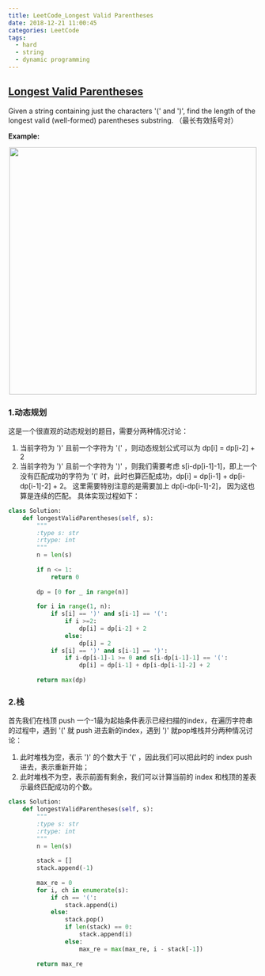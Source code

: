 ```yaml
---
title: LeetCode_Longest Valid Parentheses
date: 2018-12-21 11:00:45
categories: LeetCode
tags: 
  - hard
  - string
  - dynamic programming
---
```


## [Longest Valid Parentheses](https://leetcode.com/problems/longest-valid-parentheses/)

Given a string containing just the characters '(' and ')', find the length of the longest valid (well-formed) parentheses substring.
（最长有效括号对）

<!--more-->

**Example:** 

<div align=center>
	<img src="/images/leetcode_32.png" width = "500" align=center/>
</div>

### 1.动态规划
这是一个很直观的动态规划的题目，需要分两种情况讨论：
1. 当前字符为 ')' 且前一个字符为 '(' ，则动态规划公式可以为 dp[i] = dp[i-2] + 2
2. 当前字符为 ')' 且前一个字符为 ')' ，则我们需要考虑 s[i-dp[i-1]-1]，即上一个没有匹配成功的字符为 '(' 时，此时也算匹配成功，dp[i] = dp[i-1] + dp[i-dp[i-1]-2] + 2。 这里需要特别注意的是需要加上 dp[i-dp[i-1]-2]， 因为这也算是连续的匹配。
具体实现过程如下：

```python
class Solution:
    def longestValidParentheses(self, s):
        """
        :type s: str
        :rtype: int
        """
        n = len(s)
        
        if n <= 1:
            return 0
        
        dp = [0 for _ in range(n)]
        
        for i in range(1, n):
            if s[i] == ')' and s[i-1] == '(':
                if i >=2:
                    dp[i] = dp[i-2] + 2
                else:
                    dp[i] = 2
            if s[i] == ')' and s[i-1] == ')':
                if i-dp[i-1]-1 >= 0 and s[i-dp[i-1]-1] == '(':
                    dp[i] = dp[i-1] + dp[i-dp[i-1]-2] + 2
        
        return max(dp)
```

### 2.栈 
首先我们在栈顶 push 一个-1最为起始条件表示已经扫描的index，在遍历字符串的过程中，遇到 '(' 就 push 进去新的index，遇到 ')' 就pop堆栈并分两种情况讨论：
1. 此时堆栈为空，表示 ')' 的个数大于 '(' ，因此我们可以把此时的 index push进去，表示重新开始；
2. 此时堆栈不为空，表示前面有剩余，我们可以计算当前的 index 和栈顶的差表示最终匹配成功的个数。

```python
class Solution:
    def longestValidParentheses(self, s):
        """
        :type s: str
        :rtype: int
        """
        n = len(s)
        
        stack = []
        stack.append(-1)
        
        max_re = 0
        for i, ch in enumerate(s):
            if ch == '(':
                stack.append(i)
            else:
                stack.pop()
                if len(stack) == 0:
                    stack.append(i)
                else:
                    max_re = max(max_re, i - stack[-1])
                    
        return max_re
```

























